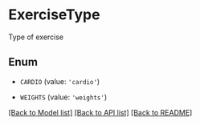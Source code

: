# ExerciseType

Type of exercise

## Enum

* `CARDIO` (value: `'cardio'`)

* `WEIGHTS` (value: `'weights'`)

[[Back to Model list]](../README.md#documentation-for-models) [[Back to API list]](../README.md#documentation-for-api-endpoints) [[Back to README]](../README.md)


